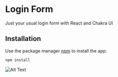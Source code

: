 # Login Form

Just your usual login form with React and Chakra UI

## Installation

Use the package manager [npm](https://www.npmjs.com/) to install the app.

```bash
npm install
```

![Alt Text](https://media.giphy.com/media/08io428z3ZyyfaY3fV/giphy.gif)